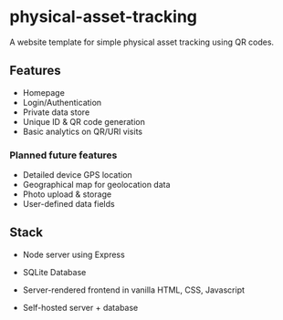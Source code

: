 # physical-asset-tracking
A website template for simple physical asset tracking using QR codes.

## Features
- Homepage
- Login/Authentication
- Private data store
- Unique ID & QR code generation
- Basic analytics on QR/URI visits
### Planned future features
- Detailed device GPS location
- Geographical map for geolocation data
- Photo upload & storage
- User-defined data fields

## Stack
- Node server using Express
- SQLite Database
- Server-rendered frontend in vanilla HTML, CSS, Javascript

- Self-hosted server + database
